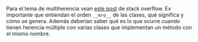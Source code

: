 Para el tema de multiherencia vean [este post](http://stackoverflow.com/questions/9939256/python-multiple-inheritance-function-overriding-and-listview-in-django) de stack overflow. Ex importante que entiendan el orden `__mro__` de las clases, qué significa y cómo se genera. Además deberían saber qué es lo que ocurre cuando tienen herencia múltiple con varias clases que implementan un método con el mismo nombre.
